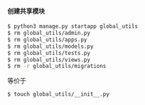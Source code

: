 



#### 创建共享模块

```bash
$ python3 manage.py startapp global_utils
$ rm global_utils/admin.py
$ rm global_utils/apps.py
$ rm global_utils/models.py
$ rm global_utils/tests.py
$ rm global_utils/views.py
$ rm -r global_utils/migrations
```

等价于

```bash
$ touch global_utils/__init__.py
```